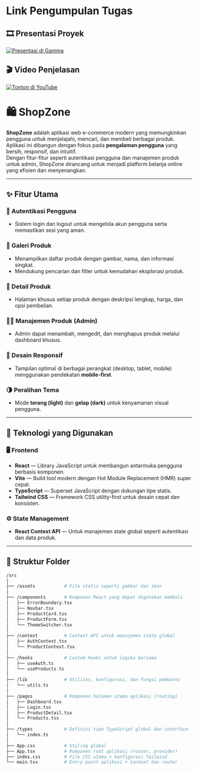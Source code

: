 # Link Pengumpulan Tugas 
## 🎞 Presentasi Proyek

[![Presentasi di Gamma](https://img.shields.io/badge/🎥_Lihat_Presentasi-Gamma.app-blue?style=for-the-badge)](https://gamma.app/docs/ShopZone-3czutaxkab32d9n)

## 🎬 Video Penjelasan

[![Tonton di YouTube](https://img.shields.io/badge/▶_Tonton_Video-YouTube-red?style=for-the-badge)](https://www.youtube.com/watch?v=YOUR_VIDEO_ID)

# 🛍️ ShopZone

**ShopZone** adalah aplikasi web e-commerce modern yang memungkinkan pengguna untuk menjelajahi, mencari, dan membeli berbagai produk.  
Aplikasi ini dibangun dengan fokus pada **pengalaman pengguna** yang bersih, responsif, dan intuitif.  
Dengan fitur-fitur seperti autentikasi pengguna dan manajemen produk untuk admin, ShopZone dirancang untuk menjadi platform belanja online yang efisien dan menyenangkan.

---

## ✨ Fitur Utama

### 👤 Autentikasi Pengguna
- Sistem login dan logout untuk mengelola akun pengguna serta memastikan sesi yang aman.

### 🛒 Galeri Produk
- Menampilkan daftar produk dengan gambar, nama, dan informasi singkat.  
- Mendukung pencarian dan filter untuk kemudahan eksplorasi produk.

### 📄 Detail Produk
- Halaman khusus setiap produk dengan deskripsi lengkap, harga, dan opsi pembelian.

### 🧑‍💼 Manajemen Produk (Admin)
- Admin dapat menambah, mengedit, dan menghapus produk melalui dashboard khusus.

### 📱 Desain Responsif
- Tampilan optimal di berbagai perangkat (desktop, tablet, mobile) menggunakan pendekatan **mobile-first**.

### 🌗 Peralihan Tema
- Mode **terang (light)** dan **gelap (dark)** untuk kenyamanan visual pengguna.

---

## 🧩 Teknologi yang Digunakan

### 🖥️ Frontend
- **React** — Library JavaScript untuk membangun antarmuka pengguna berbasis komponen.  
- **Vite** — Build tool modern dengan Hot Module Replacement (HMR) super cepat.  
- **TypeScript** — Superset JavaScript dengan dukungan tipe statis.  
- **Tailwind CSS** — Framework CSS utility-first untuk desain cepat dan konsisten.

### ⚙️ State Management
- **React Context API** — Untuk manajemen state global seperti autentikasi dan data produk.

---
## 📂 Struktur Folder

```bash
/src
│
├── /assets           # File statis seperti gambar dan ikon
│
├── /components       # Komponen React yang dapat digunakan kembali
│   ├── ErrorBoundary.tsx
│   ├── Navbar.tsx
│   ├── ProductCard.tsx
│   ├── ProductForm.tsx
│   └── ThemeSwitcher.tsx
│
├── /context          # Context API untuk manajemen state global
│   ├── AuthContext.tsx
│   └── ProductContext.tsx
│
├── /hooks            # Custom hooks untuk logika bersama
│   ├── useAuth.ts
│   └── useProducts.ts
│
├── /lib              # Utilitas, konfigurasi, dan fungsi pembantu
│   └── utils.ts
│
├── /pages            # Komponen halaman utama aplikasi (routing)
│   ├── Dashboard.tsx
│   ├── Login.tsx
│   ├── ProductDetail.tsx
│   └── Products.tsx
│
├── /types            # Definisi tipe TypeScript global dan interface
│   └── index.ts
│
├── App.css           # Styling global
├── App.tsx           # Komponen root aplikasi (router, provider)
├── index.css         # File CSS utama + konfigurasi Tailwind
└── main.tsx          # Entry point aplikasi + Context dan router
